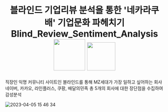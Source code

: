 <h1 align="center"> 
블라인드 기업리뷰 분석을 통한 '네카라쿠배' 기업문화 파헤치기<br/>
Blind_Review_Sentiment_Analysis
<br> 
<img src="https://img.shields.io/badge/Python-3776AB?style=flat&logo=Python&logoColor=white" width="100">
<img src="https://img.shields.io/badge/YOLO-00FFFF?style=flat&logo=SVG&logoColor=white" width="90">
</h1>

직장인 익명 커뮤니티 사이트인 블라인드를 통해 MZ세대가 가장 일하고 싶어하는 회사 네이버, 카카오, 라인플러스, 쿠팡, 배달의민족 총 5개의 회사에 대한 장단점을 수집하여 감성분석

![2023-04-05 15 46 34](https://user-images.githubusercontent.com/115054804/230003560-9eb744ca-41e4-4ea0-97cd-0712855159a0.png)
